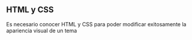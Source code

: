 ## HTML y CSS

Es necesario conocer HTML y CSS para poder modificar exitosamente la apariencia visual de un tema



